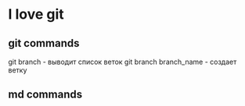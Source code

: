 # I love git

## git commands
git branch - выводит список веток
git branch branch_name - создает ветку



## md commands
